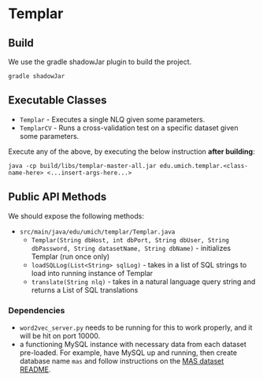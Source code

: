 # Templar

## Build

We use the gradle shadowJar plugin to build the project.
```
gradle shadowJar
```

## Executable Classes

* `Templar` - Executes a single NLQ given some parameters.
* `TemplarCV` - Runs a cross-validation test on a specific dataset given some parameters.

Execute any of the above, by executing the below instruction **after building**:
```
java -cp build/libs/templar-master-all.jar edu.umich.templar.<class-name-here> <...insert-args-here...>
```

## Public API Methods

We should expose the following methods:

* `src/main/java/edu/umich/templar/Templar.java`
  * `Templar(String dbHost, int dbPort, String dbUser, String dbPassword, String datasetName, String dbName)` - initializes Templar (run once only)
  * `loadSQLLog(List<String> sqlLog)` - takes in a list of SQL strings to load into running instance of Templar
  * `translate(String nlq)` - takes in a natural language query string and returns a List<String> of SQL translations

### Dependencies

* `word2vec_server.py` needs to be running for this to work properly, and it will be hit on port 10000.
* a functioning MySQL instance with necessary data from each dataset pre-loaded. For example, have MySQL up and running, then create database name `mas` and follow instructions on the [MAS dataset README](data/mas/README.md).
